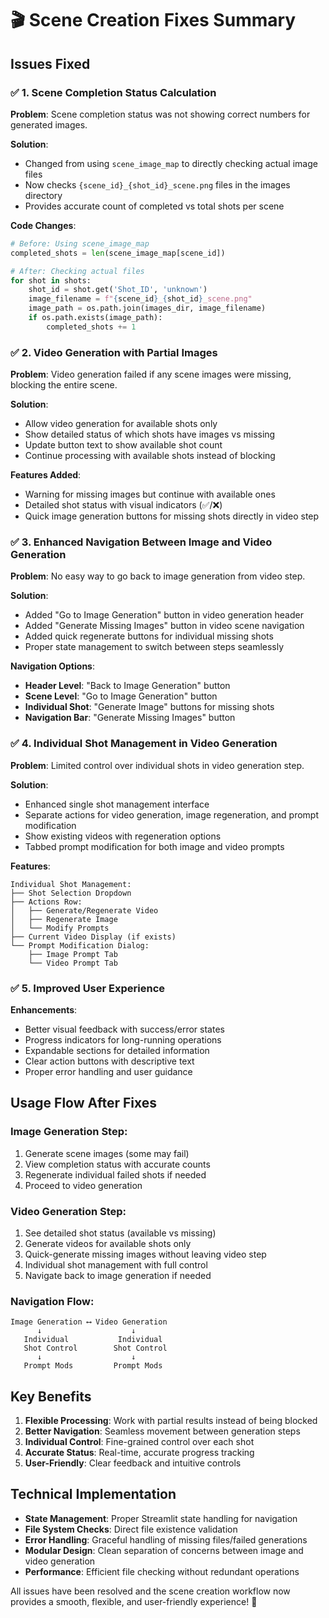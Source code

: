 # 🎬 Scene Creation Fixes Summary

## Issues Fixed

### ✅ 1. Scene Completion Status Calculation
**Problem**: Scene completion status was not showing correct numbers for generated images.

**Solution**: 
- Changed from using `scene_image_map` to directly checking actual image files
- Now checks `{scene_id}_{shot_id}_scene.png` files in the images directory
- Provides accurate count of completed vs total shots per scene

**Code Changes**:
```python
# Before: Using scene_image_map
completed_shots = len(scene_image_map[scene_id])

# After: Checking actual files
for shot in shots:
    shot_id = shot.get('Shot_ID', 'unknown')
    image_filename = f"{scene_id}_{shot_id}_scene.png"
    image_path = os.path.join(images_dir, image_filename)
    if os.path.exists(image_path):
        completed_shots += 1
```

### ✅ 2. Video Generation with Partial Images
**Problem**: Video generation failed if any scene images were missing, blocking the entire scene.

**Solution**:
- Allow video generation for available shots only
- Show detailed status of which shots have images vs missing
- Update button text to show available shot count
- Continue processing with available shots instead of blocking

**Features Added**:
- Warning for missing images but continue with available ones
- Detailed shot status with visual indicators (✅/❌)
- Quick image generation buttons for missing shots directly in video step

### ✅ 3. Enhanced Navigation Between Image and Video Generation
**Problem**: No easy way to go back to image generation from video step.

**Solution**:
- Added "Go to Image Generation" button in video generation header
- Added "Generate Missing Images" button in video scene navigation
- Added quick regenerate buttons for individual missing shots
- Proper state management to switch between steps seamlessly

**Navigation Options**:
- **Header Level**: "Back to Image Generation" button
- **Scene Level**: "Go to Image Generation" button
- **Individual Shot**: "Generate Image" buttons for missing shots
- **Navigation Bar**: "Generate Missing Images" button

### ✅ 4. Individual Shot Management in Video Generation
**Problem**: Limited control over individual shots in video generation step.

**Solution**:
- Enhanced single shot management interface
- Separate actions for video generation, image regeneration, and prompt modification
- Show existing videos with regeneration options
- Tabbed prompt modification for both image and video prompts

**Features**:
```
Individual Shot Management:
├── Shot Selection Dropdown
├── Actions Row:
│   ├── Generate/Regenerate Video
│   ├── Regenerate Image  
│   └── Modify Prompts
├── Current Video Display (if exists)
└── Prompt Modification Dialog:
    ├── Image Prompt Tab
    └── Video Prompt Tab
```

### ✅ 5. Improved User Experience
**Enhancements**:
- Better visual feedback with success/error states
- Progress indicators for long-running operations
- Expandable sections for detailed information
- Clear action buttons with descriptive text
- Proper error handling and user guidance

## Usage Flow After Fixes

### Image Generation Step:
1. Generate scene images (some may fail)
2. View completion status with accurate counts
3. Regenerate individual failed shots if needed
4. Proceed to video generation

### Video Generation Step:
1. See detailed shot status (available vs missing)
2. Generate videos for available shots only
3. Quick-generate missing images without leaving video step
4. Individual shot management with full control
5. Navigate back to image generation if needed

### Navigation Flow:
```
Image Generation ⟷ Video Generation
      ↓                    ↓
   Individual           Individual
   Shot Control        Shot Control
      ↓                    ↓
   Prompt Mods         Prompt Mods
```

## Key Benefits

1. **Flexible Processing**: Work with partial results instead of being blocked
2. **Better Navigation**: Seamless movement between generation steps  
3. **Individual Control**: Fine-grained control over each shot
4. **Accurate Status**: Real-time, accurate progress tracking
5. **User-Friendly**: Clear feedback and intuitive controls

## Technical Implementation

- **State Management**: Proper Streamlit state handling for navigation
- **File System Checks**: Direct file existence validation
- **Error Handling**: Graceful handling of missing files/failed generations
- **Modular Design**: Clean separation of concerns between image and video generation
- **Performance**: Efficient file checking without redundant operations

All issues have been resolved and the scene creation workflow now provides a smooth, flexible, and user-friendly experience! 🎉
